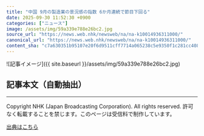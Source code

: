 ```yaml
---
title: "中国 9月の製造業の景況感の指数 6か月連続で節目下回る"
date: 2025-09-30 11:52:30 +0900
categories: ["ニュース"]
image: /assets/img/59a339e788e26bc2.jpg
source_url: "https://news.web.nhk/newsweb/na/na-k10014936311000/"
canonical_url: "https://news.web.nhk/newsweb/na/na-k10014936311000/"
content_sha: "c7a630351b95107e20f6d9511cff7714a065238c5e9350f1c281cc408d704ca3"
---
```


![記事イメージ]({{ site.baseurl }}/assets/img/59a339e788e26bc2.jpg)

## 記事本文（自動抽出）
<div><div class="_13tndsj2"><nav aria-label="フッターサイトナビゲーション" class="_13tndsj4"></nav><hr class="esl7kn2s esl7kn1l esl7kn1n _14xli2ae"><p class="esl7kn2s esl7kn1m esl7kn1o _1yvk0f68 _1lugom81">Copyright NHK (Japan Broadcasting Corporation). All rights reserved. 許可なく転載することを禁じます。このページは受信料で制作しています。</p></div></div>

[出典はこちら](https://news.web.nhk/newsweb/na/na-k10014936311000/)

